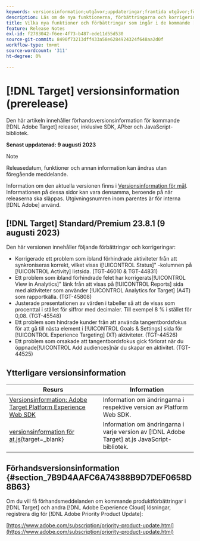 ```yaml
---
keywords: versionsinformation;utgåvor;uppdateringar;framtida utgåvor;förbättringar;nya funktioner;korrigeringar;uppdateringar;prerelease
description: Läs om de nya funktionerna, förbättringarna och korrigeringarna i den kommande versionen av [!DNL Adobe Target], inklusive SDK, API och JavaScript-bibliotek.
title: Vilka nya funktioner och förbättringar som ingår i de kommande [!DNL Target] Frisläpp?
feature: Release Notes
exl-id: f2783042-f6ee-4f73-b487-ede11d55d530
source-git-commit: 8490f73213dff433a58e6284924324f648aa2d0f
workflow-type: tm+mt
source-wordcount: '311'
ht-degree: 0%

---
```


# [!DNL Target] versionsinformation (prerelease)

Den här artikeln innehåller förhandsversionsinformation för kommande [!DNL Adobe Target] releaser, inklusive SDK, API:er och JavaScript-bibliotek.

**Senast uppdaterad: 9 augusti 2023**

>[!NOTE]
>
>Releasedatum, funktioner och annan information kan ändras utan föregående meddelande.
>
>Information om den aktuella versionen finns i [Versionsinformation för mål](release-notes.md). Informationen på dessa sidor kan vara densamma, beroende på när releaserna ska släppas. Utgivningsnumren inom parentes är för interna [!DNL Adobe] använd.

## [!DNL Target] Standard/Premium 23.8.1 (9 augusti 2023)

Den här versionen innehåller följande förbättringar och korrigeringar:

* Korrigerade ett problem som ibland förhindrade aktiviteter från att synkroniseras korrekt, vilket visas i[!UICONTROL Status]&quot; -kolumnen på [!UICONTROL Activity] listsida. (TGT-46010 &amp; TGT-44831)
* Ett problem som ibland förhindrade felet har korrigerats[!UICONTROL View in Analytics]&quot; länk från att visas på [!UICONTROL Reports] sida med aktiviteter som använder [!UICONTROL Analytics for Target] (A4T) som rapportkälla. (TGT-45808)
* Justerade presentationen av värden i tabeller så att de visas som procenttal i stället för siffror med decimaler. Till exempel 8 % i stället för 0,08. (TGT-45548)
* Ett problem som hindrade kunder från att använda tangentbordsfokus för att gå till nästa element i [!UICONTROL Goals & Settings] sida för [!UICONTROL Experience Targeting] (XT) aktiviteter. (TGT-44526)
* Ett problem som orsakade att tangentbordsfokus gick förlorat när du öppnade[!UICONTROL Add audiences]när du skapar en aktivitet. (TGT-44525)

## Ytterligare versionsinformation

| Resurs | Information |
|--- |--- |
| [Versionsinformation: Adobe Target Platform Experience Web SDK](https://experienceleague.adobe.com/docs/experience-platform/edge/release-notes.html?lang=en) | Information om ändringarna i respektive version av Platform Web SDK. |
| [versionsinformation för at.js](https://experienceleague.corp.adobe.com/docs/target-dev/developer/client-side/at-js-implementation/target-atjs-versions.html){target=_blank} | Information om ändringarna i varje version av [!DNL Adobe Target] at.js JavaScript-bibliotek. |

## Förhandsversionsinformation {#section_7B9D4AAFC6A74388B9D7DEF0658D8B63}

Om du vill få förhandsmeddelanden om kommande produktförbättringar i [!DNL Target] och andra [!DNL Adobe Experience Cloud] lösningar, registrera dig för [!DNL Adobe Priority Product Update]:

[https://www.adobe.com/subscription/priority-product-update.html](https://www.adobe.com/subscription/priority-product-update.html)
